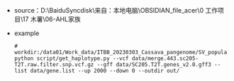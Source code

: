 - source：D:\BaiduSyncdisk\来自：本地电脑\OBSIDIAN_file_acer\0 工作项目\17 木薯\06-AHL家族

- example

  ```
  # workdir:/data01/Work_data/ITBB_20230303_Cassava_pangenome/SV_population_gwas/AHL
  python script/get_haplotype.py --vcf data/merge.443.sc205-T2T.raw.filter.snp.vcf.gz --gff data/SC205.T2T.genes_v2.0.gff3 --list data/gene.list --up 2000 --down 0 --outdir out/
  ```

  ​

